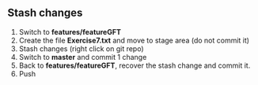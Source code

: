 ## Stash changes
1. Switch to **features/featureGFT**
2. Create the file **Exercise7.txt** and move to stage area (do not commit it)
3. Stash changes (right click on git repo)
4. Switch to **master** and commit 1 change
5. Back to **features/featureGFT**, recover the stash change and commit it.
6. Push
